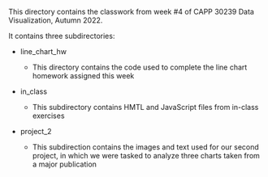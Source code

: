 This directory contains the classwork from week #4 of CAPP 30239 Data Visualization, Autumn 2022. 

It contains three subdirectories:

- line_chart_hw
  - This directory contains the code used to complete the line chart homework assigned this week
  
- in_class
  - This subdirectory contains HMTL and JavaScript files from in-class exercises

- project_2
  - This subdirection contains the images and text used for our second project, in which we were tasked to analyze three charts taken from a major publication
